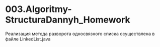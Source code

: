 # 003.Algoritmy-StructuraDannyh_Homework

Реализация метода разворота односвязного списка осуществлена в файле LinkedList.java
